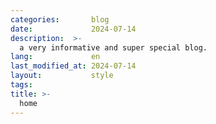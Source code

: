 ```yaml
---
categories:       blog
date:             2024-07-14
description:  >-
  a very informative and super special blog.
lang:             en
last_modified_at: 2024-07-14
layout:           style
tags:
title: >-
  home
---
```


<div class="row justify-content-center photo-container">
    <div class="col-10" style="max-height: 400px">
        <img id="set-me" style="margin: auto;display: block; max-width: 100%; max-height: 100%; object-fit: scale-down;" src=""/>
    </div>
    <p class="mt-1 mb-0" style="text-align: center;"></p>
</div>

<script>
  async function findDiv() {
    const url = "{{ site.url }}/photos/" 
    const response = await fetch(url)
    const data = await response
    
    const html = await data.text()
    const parser = new DOMParser()
    const doc = parser.parseFromString(html, 'text/html')
    const div = doc.getElementById('1')
    
    const img = div.getAttribute('data-path')
    const imgElement = document.getElementById('set-me')
    imgElement.src = img
    
    const name = div.querySelector('a').innerHTML
    const num = div.getAttribute('data-max')
    const pString = `Photo #${num}: ${name}`
    const p = document.querySelector('p')
    p.innerHTML = pString
  }

  findDiv()
</script>



<!--# Explore Topics-->
<!---->
<!--<div class="card-group row-cols-4" style="gap: 0px">-->
<!---->
<!--<div class="cards" href="{{'/fun' | relative_url}}">-->
<!--<div class="col" style="height: 100%;">-->
<!--  <div class="card" style="width: 100%; height: 100%;">-->
<!--    <img src=" {{ 'assets/home/dad.jpg' | absolute_url}}" class="card-img-top" alt="...">-->
<!--      <div class="card-body">-->
<!--        <h5 class="card-title">Fun</h5>-->
<!--        <h6 class="card-subtitle mb-2 text-muted">entertainment+</h6>-->
<!--        <p class="card-text">Movies, games, comics, and other fun things in life.</p>-->
<!--        <a href="{{'/fun' | relative_url}}" class="stretched-link"></a>-->
<!--      </div>-->
<!--  </div>-->
<!--</div>-->
<!--</div>-->
<!---->
<!--<div class="cards">-->
<!--<div class="col" style="height: 100%;">-->
<!--  <div class="card" style="width: 100%; height: 100%;">-->
<!--    <img src="{{ 'assets/home/read.png' | absolute_url}}" class="card-img-top" alt="...">-->
<!--      <div class="card-body my-0">-->
<!--        <h5 class="card-title">Books</h5>-->
<!--        <h6 class="card-subtitle mb-2 text-muted">reading books</h6>-->
<!--        <p class="card-text">Summaries of the books I read along with commentary.</p>-->
<!--        <a href="{{'/books' | relative_url}}" class="stretched-link"></a>-->
<!--      </div>-->
<!--  </div>-->
<!--</div>-->
<!--</div>-->
<!---->
<!--<div class="cards">-->
<!--<div class="col" style="height: 100%;">-->
<!--  <div class="card" style="width: 100%; height: 100%;">-->
<!--      <img src="{{ 'assets/home/grow.png' | absolute_url }}" class="card-img-top" alt="...">-->
<!--      <div class="card-body">-->
<!--        <h5 class="card-title">Life</h5>-->
<!--        <h6 class="card-subtitle mb-2 text-muted">my growth stocks</h6>-->
<!--        <p class="card-text">A personal Q&A section for myself. A practice in being open and aware.</p>-->
<!--        <a href="{{'/life' | relative_url}}" class="stretched-link"></a>-->
<!--      </div>-->
<!--  </div>-->
<!--</div>-->
<!--</div>-->
<!---->
<!--<div class="cards">-->
<!--<div class="col" style="height: 100%;">-->
<!--  <div class="card" style="width: 100%; height: 100%;">-->
<!--      <img src="{{ 'assets/home/computer.jpg' | absolute_url}}" class="card-img-top" alt="...">-->
<!--      <div class="card-body">-->
<!--        <h5 class="card-title">Work</h5>-->
<!--        <h6 class="card-subtitle mb-2 text-muted">avg it experience</h6>-->
<!--        <p class="card-text">Things about computer science and the job.</p>-->
<!--        <a href="{{'/work' | relative_url}}" class="stretched-link"></a>-->
<!--      </div>-->
<!--  </div>-->
<!--</div>-->
<!--</div>-->
<!---->
<!--</div>-->
<!---->
<!-- 
## Recent Posts

{% assign all_content = site.work | concat: site.fun | concat: site.life | concat: site.books %}
{% assign sorted_content = all_content | sort: 'date' | reverse %}
{% assign recent_content = sorted_content | slice: 0, 5 %}

<ul style="list-style: none outside; padding: 0;">
{% for item in recent_content %}
    <li>  <a href="{{ item.url }}">{{ item.title }}</a>  
    </li>
{% endfor %}
</ul>
-->
